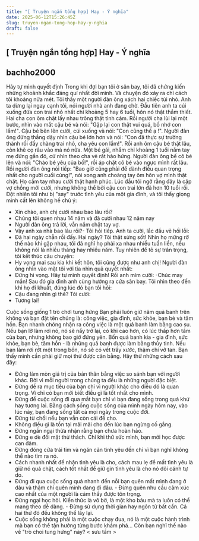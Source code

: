 ```yaml
---
title: "[ Truyện ngắn tổng hợp] Hay - Ý nghĩa"
date: 2025-06-12T15:26:45Z
slug: truyen-ngan-tong-hop-hay-y-nghia
draft: false
---
```


## [ Truyện ngắn tổng hợp] Hay - Ý nghĩa

## bachho2000

Hãy tự mình quyết định​ ​Trong khi đợi bạn tôi ở sân bay, tôi đã chứng kiến những khoảnh khắc đáng quí nhất đời mình. Và chuyện đó xảy ra chỉ cách tôi khoảng nửa mét. Tôi thấy một người đàn ông xách hai chiếc túi nhỏ. Anh ta dừng lại ngay cạnh tôi, nói người nhà anh đang chờ.
Đầu tiên anh ta cúi xuống đứa con trai nhỏ nhất chỉ khoảng 5 hay 6 tuổi, hôn nó thật thắm thiết. Hai cha con ôm chặt lấy nhau trông thật tình cảm. Rồi người cha lùi lại một bước, nhìn vào mắt cậu bé và nói: "Gặp lại con thật vui quá, bố nhớ con lắm!". Cậu bé bẽn lẽn cười, cúi xuống và nói: "Con cũng thế ạ !".
Người đàn ông đứng thẳng dậy nhìn cậu bé lớn hơn và nói: "Con đã thực sự trưởng thành rồi đấy chàng trai nhỏ, cha yêu con lắm!". Rồi anh ôm cậu bé thật lâu, còn khẽ cọ râu vào má nó nữa. Một bé gái, nhắm chỉ khoảng 1 tuổi nắm tay mẹ đứng gần đó, cứ nhìn theo cha vẻ rất hào hứng. Người đàn ông bế cô bé lên và nói: "Chào bé yêu của bố!", rồi áp chặt cô bé vào ngực mình rất lâu. Rồi người đàn ông nói tiếp: "Bao giờ cũng phải để dành điều quan trọng nhất cho người cuối cùng!", nói xong anh choàng tay ôm hôn vợ mình thật chặt. Họ cầm tay nhau cười thật hạnh phúc.
Lúc đầu tôi ngỡ rằng đây là cặp vợ chồng mới cưới, nhưng không thể bởi cậu con trai lớn đã hơn 10 tuổi rồi. Đột nhiên tôi như bị "say" trước tình yêu của một gia đình, và tôi thấy giọng mình cất lên không hề chủ ý:
- Xin chào, anh chị cưới nhau bao lâu rồi?
- Chúng tôi quen nhau 14 năm và đã cưới nhau 12 năm nay
- Người đàn ông trả lời, vẫn nắm chặt tay vợ.
- Vậy anh xa nhà bao lâu rồi?- Tôi hỏi tiếp.
Anh ta cười, lắc đầu vẻ hối lỗi:
- Đã hai ngày chẵn rồi đấy.
Hai ngày? Tôi thật sửng sốt! Nhìn họ mừng rỡ thế nào khi gặp nhau, tôi đã nghĩ họ phải xa nhau nhiều tuần liền, nếu không nói là nhiều tháng hay nhiều năm. Tuy nhiên để tỏ sự trân trọng, tôi kết thúc câu chuyện:
- Hy vọng mai sau kia khi kết hôn, tôi cũng được như anh chị!
Người đàn ông nhìn vào mặt tôi với tia nhìn quả quyết nhất:
- Đừng hi vọng. Hãy tự mình quyết định! Rồi anh mỉm cười:
-Chúc may mắn!
Sau đó gia đình anh cùng hướng ra cửa sân bay. Tôi nhìn theo đến khi họ đi khuất, đúng lúc đó bạn tôi hỏi:
- Cậu đang nhìn gì thế?
Tôi cười:
- Tương lai!
 
 
Cuộc sống giống 1 trò chơi tung hứng​ ​Bạn phải luôn giữ năm quả banh trên không và bạn đặt tên chúng là: công việc, gia đình, sức khỏe, bạn bè và tâm hồn. Bạn nhanh chóng nhận ra công việc là một quả banh làm bằng cao su. Nếu bạn lỡ làm rơi nó, nó sẽ nẩy trở lại, có khi cao hơn, có lúc thấp hơn tầm của bạn, nhưng không bao giờ đứng yên.
Bốn quả banh kia - gia đình, sức khỏe, bạn bè, tâm hồn - là những quả banh được làm bằng thủy tinh. Nếu bạn làm rơi rớt một trong bốn, nó sẽ có vết trầy xước, thậm chí vỡ tan. Bạn thấy mình cần phải giữ mọi thứ được cân bằng. Hãy thử những cách sau đây:
- Ðứng làm mòn giá trị của bản thân bằng việc so sánh bạn với người khác. Bởi vì mỗi người trong chúng ta đều là những người đặc biệt.
- Ðừng đề ra mục tiêu của bạn chỉ vì người khác cho điều đó là quan trọng. Vì chỉ có bạn mới biết điều gì là tốt nhất cho mình.
- Ðừng để cuộc sống đi qua mắt bạn chỉ vì bạn đang sống trong quá khứ hay tương lai. Bằng cách sống cuộc sống của mình ngày hôm nay, vào lúc này, bạn đang sống tất cả mọi ngày trong cuộc đời.
- Ðừng từ chối nếu bạn vẫn còn cái để cho.
- Không điều gì là tồn tại mãi mãi cho đến lúc bạn ngừng cố gắng.
- Ðừng ngần ngại thừa nhận rằng bạn chưa hoàn hảo.
- Ðừng e dè đối mặt thử thách. Chỉ khi thử sức mình, bạn mới học được can đảm.
- Ðừng đóng cửa trái tim và ngăn cản tình yêu đến chỉ vì bạn nghĩ không thể nào tìm ra nó.
- Cách nhanh nhất để nhận tình yêu là cho, cách mau lẹ để mất tình yêu là giữ nó quá chặt, cách tốt nhất để giữ gìn tình yêu là cho nó đôi cánh tự do.
- Ðừng đi qua cuộc sống quá nhanh đến nỗi bạn quên mất mình đang ở đâu và thậm chí quên mình đang đi đâu. - Ðừng quên nhu cầu cảm xúc cao nhất của một người là cảm thấy được tôn trọng.
- Ðừng ngại học hỏi. Kiến thức là vô bờ, là một kho báu mà ta luôn có thể mang theo dễ dàng. - Ðừng sử dụng thời gian hay ngôn từ bất cẩn. Cả hai thứ đó đều không thể lấy lại.
- Cuộc sống không phải là một cuộc chạy đua, nó là một cuộc hành trình mà bạn có thể tận hưởng từng bước khám phá... Còn bạn nghĩ thế nào về "trò choi tung hứng" này?
< sưu tầm >